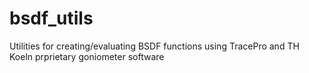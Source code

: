 # bsdf_utils
Utilities for creating/evaluating BSDF functions using TracePro and TH Koeln prprietary goniometer software 
